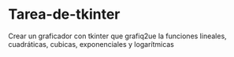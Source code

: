 # Tarea-de-tkinter
Crear un graficador con tkinter que grafiq2ue la funciones lineales, cuadráticas,  cubicas, exponenciales y logarítmicas
